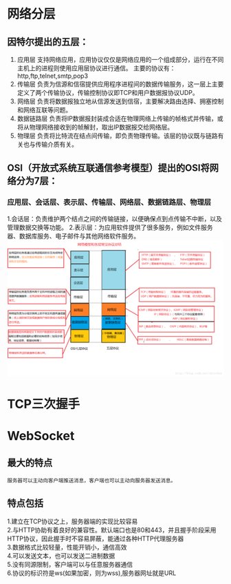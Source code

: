 # 网络分层
## 因特尔提出的五层：
1. 应用层
支持网络应用，应用协议仅仅是网络应用的一个组成部分，运行在不同主机上的进程则使用应用层协议进行通信。
主要的协议有：http,ftp,telnet,smtp,pop3
2. 传输层
负责为信源和信宿提供应用程序进程间的数据传输服务，这一层上主要定义了两个传输协议，传输控制协议即TCP和用户数据报协议UDP。
3. 网络层
负责将数据报独立地从信源发送到信宿，主要解决路由选择、拥塞控制和网络互联等问题。
4. 数据链路层
负责将IP数据报封装成合适在物理网络上传输的帧格式并传输，或将从物理网络接收到的帧解封，取出IP数据报交给网络层。
5. 物理层
负责将比特流在结点间传输，即负责物理传输。该层的协议既与链路有关也与传输介质有关。  
## OSI（开放式系统互联通信参考模型）提出的OSI将网络分为7层：
### 应用层、会话层、表示层、传输层、网络层、数据链路层、物理层
1.会话层：负责维护两个结点之间的传输链接，以便确保点到点传输不中断，以及管理数据交换等功能。
2.表示层：为应用软件提供了很多服务，例如文件服务器、数据库服务、电子邮件与其他网络软件服务。  
![img](https://github.com/Too-Tao/Interview-question/blob/master/%E5%9B%BE%E8%A7%A3%E7%BD%91%E7%BB%9C%E5%88%86%E5%B1%82.png)
# TCP三次握手
# WebSocket
## 最大的特点
    服务器可以主动向客户端推送消息，客户端也可以主动向服务器发送消息。
## 特点包括
1.建立在TCP协议之上，服务器端的实现比较容易  
2.与HTTP协助有着良好的兼容性。默认端口也是80和443，并且握手阶段采用HTTP协议，因此握手时不容易屏蔽，能通过各种HTTP代理服务器  
3.数据格式比较轻量，性能开销小，通信高效  
4.可以发送文本，也可以发送二进制数据  
5.没有同源限制，客户端可以与任意服务器通信  
6.协议的标识符是ws(如果加密，则为wss),服务器网址就是URL
